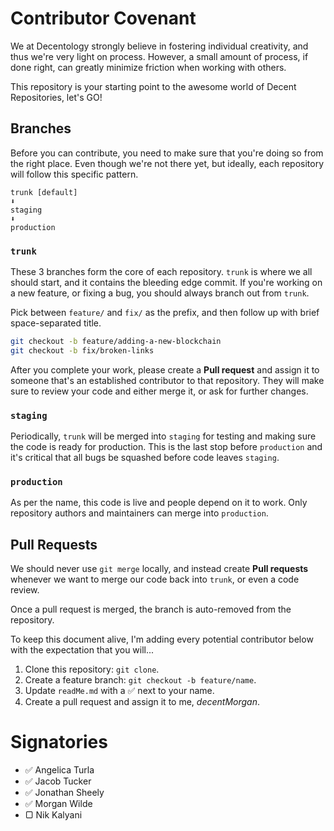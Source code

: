 # Contributor Covenant

We at Decentology strongly believe in fostering individual creativity, and thus
we're very light on process. However, a small amount of process, if done right,
can greatly minimize friction when working with others.

This repository is your starting point to the awesome world of Decent
Repositories, let's GO!

## Branches

Before you can contribute, you need to make sure that you're doing so from the
right place. Even though we're not there yet, but ideally, each repository will
follow this specific pattern.

```
trunk [default]
⬇
staging
⬇
production
```

### `trunk`

These 3 branches form the core of each repository. `trunk` is where we all
should start, and it contains the bleeding edge commit. If you're working on a
new feature, or fixing a bug, you should always branch out from `trunk`.

Pick between `feature/` and `fix/` as the prefix, and then follow up with
brief space-separated title.

```sh
git checkout -b feature/adding-a-new-blockchain
git checkout -b fix/broken-links
```

After you complete your work, please create a **Pull request** and assign it to
someone that's an established contributor to that repository. They will make
sure to review your code and either merge it, or ask for further changes.

### `staging`

Periodically, `trunk` will be merged into `staging` for testing and making sure
the code is ready for production. This is the last stop before `production` and
it's critical that all bugs be squashed before code leaves `staging`.

### `production`

As per the name, this code is live and people depend on it to work. Only
repository authors and maintainers can merge into `production`.

## Pull Requests

We should never use `git merge` locally, and instead create **Pull requests**
whenever we want to merge our code back into `trunk`, or even a code review.

Once a pull request is merged, the branch is auto-removed from the repository.

To keep this document alive, I'm adding every potential contributor below with
the expectation that you will...

1. Clone this repository: `git clone`.
2. Create a feature branch: `git checkout -b feature/name`.
3. Update `readMe.md` with a ✅ next to your name.
4. Create a pull request and assign it to me, _decentMorgan_.

# Signatories

- ✅ Angelica Turla
- ✅ Jacob Tucker
- ✅ Jonathan Sheely
- ✅ Morgan Wilde
- ▢ Nik Kalyani
